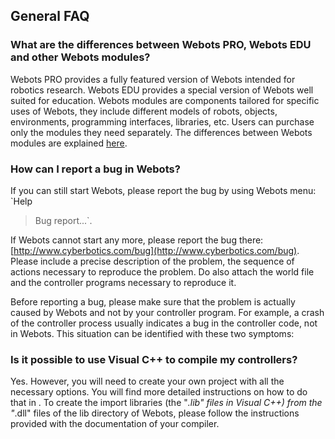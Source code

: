 ## General FAQ

### What are the differences between Webots PRO, Webots EDU and other Webots modules?

Webots PRO provides a fully featured version of Webots intended for robotics
research. Webots EDU provides a special version of Webots well suited for
education. Webots modules are components tailored for specific uses of Webots,
they include different models of robots, objects, environments, programming
interfaces, libraries, etc. Users can purchase only the modules they need
separately. The differences between Webots modules are explained
[here](http://www.cyberbotics.com/webots/).

### How can I report a bug in Webots?

If you can still start Webots, please report the bug by using Webots menu: `Help
> Bug report...`.

If Webots cannot start any more, please report the bug there:
[http://www.cyberbotics.com/bug](http://www.cyberbotics.com/bug). Please include
a precise description of the problem, the sequence of actions necessary to
reproduce the problem. Do also attach the world file and the controller programs
necessary to reproduce it.

Before reporting a bug, please make sure that the problem is actually caused by
Webots and not by your controller program. For example, a crash of the
controller process usually indicates a bug in the controller code, not in
Webots. This situation can be identified with these two symptoms:

### Is it possible to use Visual C++ to compile my controllers?

Yes. However, you will need to create your own project with all the necessary
options. You will find more detailed instructions on how to do that in . To
create the import libraries (the "*.lib" files in Visual C++) from the "*.dll"
files of the lib directory of Webots, please follow the instructions provided
with the documentation of your compiler.

